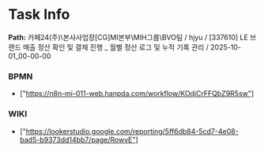 # Task Info

**Path:** 카페24(주)\본사사업장\[CG]MI본부\MIH그룹\BVO팀 / hjyu / [337610] LE 브랜드 매출 정산 확인 및 결제 진행 _ 월별 정산 로그 및 누적 기록 관리 / 2025-10-01_00-00-00

### BPMN
- ["https://n8n-mi-011-web.hanpda.com/workflow/KOdjCrFFQbZ9R5sw"]

### WIKI
- ["https://lookerstudio.google.com/reporting/5ff6db84-5cd7-4e08-bad5-b9373dd14bb7/page/RowvE"]

